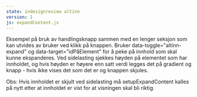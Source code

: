 ```yaml
---
state: indesignreview altinn
version: 1
js: expandContent.js
---
```


Eksempel på bruk av handlingsknapp sammen med en lenger seksjon som kan utvides av bruker ved klikk på knappen.
Bruker data-toggle="altinn-expand" og data-target="idPåElement" for å peke på innhold som skal kunne ekspanderes.
Ved sidelasting sjekkes høyden på elementet som har innholdet, og hvis høyden er høyere enn satt verdi legges det på gradient og knapp - hvis ikke vises det som det er og knappen skjules.

Obs: Hvis innholdet er skjult ved sidelasting må setupExpandContent kalles på nytt etter at innholdet er vist for at visningen skal bli riktig.
